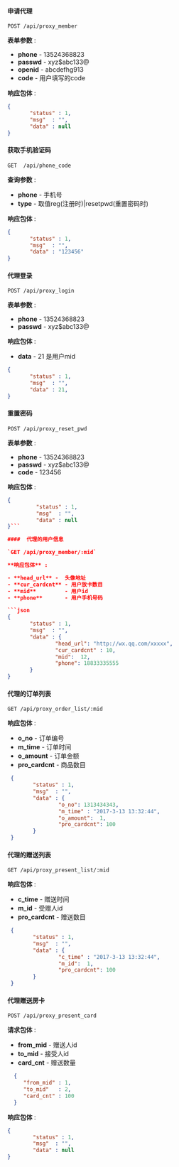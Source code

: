 ####  申请代理

`POST /api/proxy_member`

**表单参数** :

-   **phone**  - 13524368823
-   **passwd** - xyz$abc133@
-   **openid** - abcdefhg913
-   **code**   - 用户填写的code
  
**响应包体** :

  ```json
  {
         "status" : 1,
         "msg"  : "",
         "data" : null
  }
  ```


#### 获取手机验证码

`GET  /api/phone_code`

**查询参数** :

-  **phone** - 手机号
-  **type**  - 取值reg(注册时)|resetpwd(重置密码时)

**响应包体** :

```json
{
       "status" : 1,
       "msg"  : "",
       "data" : "123456"
}
```


#### 代理登录

`POST /api/proxy_login`

**表单参数** :

 -   **phone**  - 13524368823
 -   **passwd** - xyz$abc133@

**响应包体** :
   
-  **data**  -  21 是用户mid

```json
{
       "status" : 1,
       "msg"  : "",
       "data" : 21,
}
 ```

#### 重置密码

`POST /api/proxy_reset_pwd`

**表单参数** :

 -   **phone**  - 13524368823
 -   **passwd** - xyz$abc133@
 -   **code**   - 123456

**响应包体** :

```json
{
         "status" : 1,
         "msg"  : "",
         "data" : null
}```

####  代理的用户信息

`GET /api/proxy_member/:mid`

**响应包体** :

- **head_url** -  头像地址
- **cur_cardcnt** - 用户放卡数目
- **mid**         - 用户id
- **phone**       - 用户手机号码

```json
{
       "status" : 1,
       "msg"  : "",
       "data" : {
               "head_url": "http://wx.qq.com/xxxxx",
               "cur_cardcnt" : 10,
               "mid":  12,
               "phone": 18833335555
       }
}
 ```

#### 代理的订单列表

`GET /api/proxy_order_list/:mid`

**响应包体** :

- **o_no**                - 订单编号
- **m_time**              - 订单时间
- **o_amount**            - 订单金额
- **pro_cardcnt**         - 商品数目

```json
 {
        "status" : 1,
        "msg"  : "",
        "data" : {
                "o_no": 1313434343,
                "m_time" : "2017-3-13 13:32:44",
                "o_amount":  1,
                "pro_cardcnt": 100
        }
 }
 ```

#### 代理的赠送列表

`GET /api/proxy_present_list/:mid`

**响应包体** :

- **c_time**              - 赠送时间
- **m_id**                - 受赠人id
- **pro_cardcnt**         - 赠送数目

```json
 {
        "status" : 1,
        "msg"  : "",
        "data" : {
                "c_time" : "2017-3-13 13:32:44",
                "m_id":  1,
                "pro_cardcnt": 100
        }
 }
 ```

####  代理赠送房卡

`POST /api/proxy_present_card`

**请求包体** :

 - **from_mid**   - 赠送人id
 - **to_mid**     - 接受人id
 - **card_cnt**   - 赠送数量
    
```json
  {
     "from_mid" : 1,
     "to_mid"   : 2,
     "card_cnt" : 100
  }
  ```

**响应包体** :

 ```json
 {
         "status" : 1,
         "msg"  : "",
         "data" : null
 }
 ```
